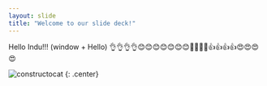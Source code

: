 ```yaml
---
layout: slide
title: "Welcome to our slide deck!"
---
```

Hello Indu!!! (window + Hello) 👌👌👌👌😊😊😊😊😊😊😊🙌🙌🙌🙌👍👍👍👍😍😍😍😍

![constructocat](https://octodex.github.com/images/constructocat2.jpg)
{: .center}
